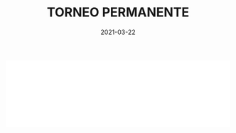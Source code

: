﻿---
layout: torneo
title:  "TORNEO PERMANENTE"
date:   2021-03-22
---
<script>
  function resizeIframe(obj) {
    obj.style.height = obj.contentWindow.document.documentElement.scrollHeight + 'px';
  }
</script>
<iframe src="Grp1-Rd12.html" style="
    display: block;
    width: 100%;
    border: none;" frameborder="0" scrolling="no" onload="resizeIframe(this)"></iframe>